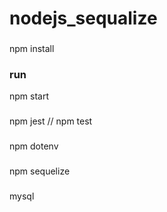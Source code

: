 
# nodejs_sequalize
### 
npm install
### run 
npm start 

###
npm jest // npm test
###
npm dotenv
###
npm sequelize
###
mysql
